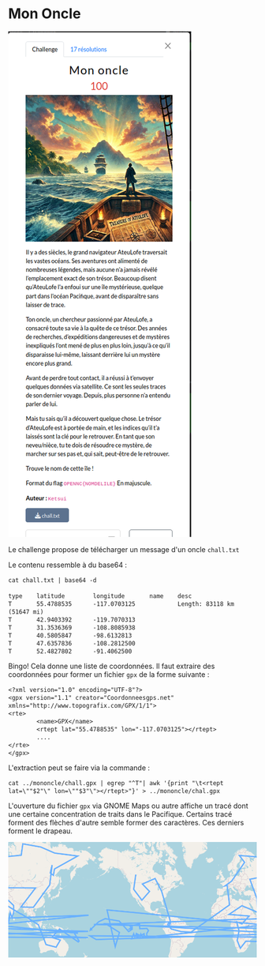 # Mon Oncle

![intitulé](./mononcle.png "Mon Oncle") 

Le challenge propose de télécharger un message d'un oncle `chall.txt`

Le contenu ressemble à du base64 : 

```
cat chall.txt | base64 -d 

type    latitude        longitude       name    desc                                                                                           
T       55.4788535      -117.0703125            Length: 83118 km (51647 mi)                                                                    
T       42.9403392      -119.7070313                                   
T       31.3536369      -108.8085938                                                                                                           
T       40.5805847      -98.6132813                                    
T       47.6357836      -108.2812500                                   
T       52.4827802      -91.4062500
```

Bingo! Cela donne une liste de coordonnées. 
Il faut extraire des coordonnées pour former un fichier `gpx` de la forme suivante : 

```
<?xml version="1.0" encoding="UTF-8"?>
<gpx version="1.1" creator="Coordonneesgps.net" xmlns="http://www.topografix.com/GPX/1/1">
<rte>
        <name>GPX</name>
		<rtept lat="55.4788535" lon="-117.0703125"></rtept>
		....
</rte>
</gpx>
```

L'extraction peut se faire via la commande : 
```
cat ../mononcle/chall.gpx | egrep "^T"| awk '{print "\t<rtept lat=\""$2"\" lon=\""$3"\"></rtept>"}' > ../mononcle/chal.gpx
```

L'ouverture du fichier `gpx` via GNOME Maps ou autre affiche un tracé dont une certaine concentration de traits dans le Pacifique.
Certains tracé forment des flèches d'autre semble former des caractères. Ces derniers forment le drapeau. 

![tracé](./traces_gpx.png "tracés") 
